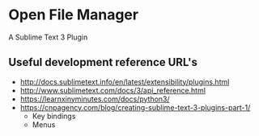 # Open File Manager
A Sublime Text 3 Plugin

## Useful development reference URL's

- http://docs.sublimetext.info/en/latest/extensibility/plugins.html
- http://www.sublimetext.com/docs/3/api_reference.html
- https://learnxinyminutes.com/docs/python3/
- https://cnpagency.com/blog/creating-sublime-text-3-plugins-part-1/
    - Key bindings
    - Menus
